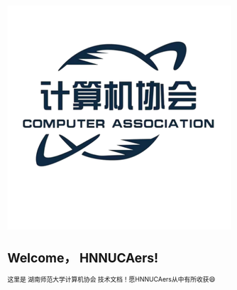 ![logo](/logo/ji_xie_logo_removebg.png)
# Welcome， HNNUCAers!
这里是 湖南师范大学计算机协会 技术文档！愿HNNUCAers从中有所收获:smile:

<CommentService />